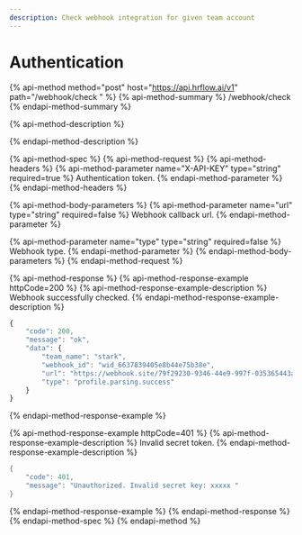 ```yaml
---
description: Check webhook integration for given team account
---
```


# Authentication

{% api-method method="post" host="https://api.hrflow.ai/v1" path="/webhook/check " %}
{% api-method-summary %}
/webhook/check
{% endapi-method-summary %}

{% api-method-description %}

{% endapi-method-description %}

{% api-method-spec %}
{% api-method-request %}
{% api-method-headers %}
{% api-method-parameter name="X-API-KEY" type="string" required=true %}
Authentication token.
{% endapi-method-parameter %}
{% endapi-method-headers %}

{% api-method-body-parameters %}
{% api-method-parameter name="url" type="string" required=false %}
Webhook callback url.
{% endapi-method-parameter %}

{% api-method-parameter name="type" type="string" required=false %}
Webhook type.
{% endapi-method-parameter %}
{% endapi-method-body-parameters %}
{% endapi-method-request %}

{% api-method-response %}
{% api-method-response-example httpCode=200 %}
{% api-method-response-example-description %}
Webhook successfully checked.
{% endapi-method-response-example-description %}

```javascript
{
    "code": 200,
    "message": "ok",
    "data": {
        "team_name": "stark",
        "webhook_id": "wid_6637839405e8b44e75b38e",
        "url": "https://webhook.site/79f29230-9346-44e9-997f-035365443a64",
        "type": "profile.parsing.success"
    }
}
```
{% endapi-method-response-example %}

{% api-method-response-example httpCode=401 %}
{% api-method-response-example-description %}
Invalid secret token.
{% endapi-method-response-example-description %}

```java
{
    "code": 401,
    "message": "Unauthorized. Invalid secret key: xxxxx "
}
```
{% endapi-method-response-example %}
{% endapi-method-response %}
{% endapi-method-spec %}
{% endapi-method %}

